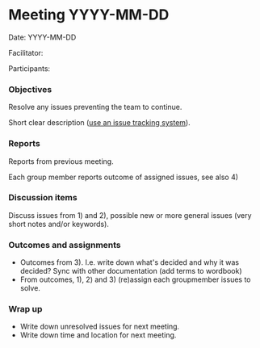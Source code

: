 # Meeting YYYY-MM-DD

Date: YYYY-MM-DD

Facilitator:

Participants:

### Objectives
Resolve any issues preventing the team to continue.

Short clear description ([use an issue tracking system](http;//en.wikipedia.org/wiki/Issue_tracking_system/)).

### Reports
Reports from previous meeting.

Each group member reports outcome of assigned issues, see also 4)

### Discussion items
Discuss issues from 1) and 2), possible new or more general issues (very short notes and/or keywords).

### Outcomes and assignments
* Outcomes from 3). I.e. write down what's decided and why it was decided? Sync with other documentation (add terms to wordbook)
* From outcomes, 1), 2) and 3) (re)assign each groupmember issues to solve.

### Wrap up
* Write down unresolved issues for next meeting.
* Write down time and location for next meeting.

